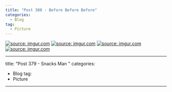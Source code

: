 ```yaml
---
title: "Post 380 - Before Before Before"
categories:
  - Blog
tag:
  - Picture
---
```


<a href="https://imgur.com/F7xH0f4"><img src="https://i.imgur.com/F7xH0f4.jpg" title="source: imgur.com" /></a>
<a href="https://imgur.com/tmTsXvk"><img src="https://i.imgur.com/tmTsXvk.jpg" title="source: imgur.com" /></a>
<a href="https://imgur.com/rUCEiPV"><img src="https://i.imgur.com/rUCEiPV.jpg" title="source: imgur.com" /></a>
<a href="https://imgur.com/dDi4bVt"><img src="https://i.imgur.com/dDi4bVt.jpg" title="source: imgur.com" /></a>

---
title: "Post 379 - Snacks Man "
categories:
  - Blog
tag:
  - Picture
---





<script src="https://utteranc.es/client.js"
        repo="serendipityinlife/serendipityinlife.github.io"
        issue-term="pathname"
        theme="github-light"
        crossorigin="anonymous"
        async>
</script>



<script src="https://utteranc.es/client.js"
        repo="serendipityinlife/serendipityinlife.github.io"
        issue-term="pathname"
        theme="github-light"
        crossorigin="anonymous"
        async>
</script>


